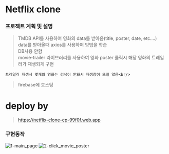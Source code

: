 # Netflix clone

### 프로젝트 계획 및 설명

> TMDB API를 사용하여 영화의 data를 받아옴(title, poster, date, etc....)<br/>
> data를 받아올때 axios를 사용하며 방법을 학습<br/>
> DB사용 안함<br/>
> movie-trailer 라이브러리를 사용하여 영화 poster 클릭시 해당 영화의 트레일러가 재생되게 구현<br/>

    트레일러 재생시 몇개의 영화는 검색이 안돼서 재생창이 뜨질 않음<br/>

> firebase에 호스팅<br/>

# deploy by

> https://netflix-clone-cp-99f0f.web.app

### 구현동작

![1-main_page](./README_IMAGE/1-main_page.png)
![2-click_movie_poster](./README_IMAGE/2-click_movie_poster.png)
